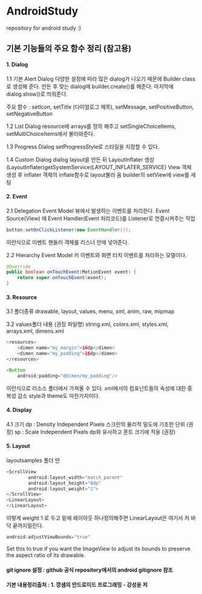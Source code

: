 # AndroidStudy
repository for android study :)


## 기본 기능들의 주요 함수 정리 (참고용)
#### 1. Dialog

1.1 기본 Alert Dialog
다양한 설정에 따라 많은 dialog가 나오기 때문에 Builder class로 생성해 준다. 만든 후 맞는 dialog에 builder.create()를 해준다. 
마지막에 dialog.show()로 띄워준다.

주요 함수 : setIcon, setTitle (다이얼로그 제목), setMessage, setPositiveButton, setNegativeButton

1.2 List Dialog
resource에 arrays를 정의 해주고 setSingleChoiceItems, setMultiChoiceItems에서 불러와준다. 

1.3 Progress Dialog
setProgressStyle로 스타일을 지정할 수 있다.

1.4 Custom Dialog
dialog layout을 만든 뒤 LayoutInflater 생성 (LayoutInflater)getSystemService(LAYOUT_INFLATER_SERVICE)
View 객체 생성 후 inflater 객체의 inflate함수로 layout불러 옴 
builder의 setView에 view를 세팅


#### 2. Event

2.1 Delegation Event Model
뷰에서 발생하는 이벤트를 처리한다.
Event Source(View) 에 Event Handler(Event 처리코드)를 Listener로 연결시켜주는 작업

```java
button.setOnClickListener(new EventHandler());

```
이런식으로 이벤트 핸들러 객체를 리스너 안에 넣어준다. 

2.2 Hierarchy Event Model
키 이벤트와 화면 터치 이벤트를 처리하는 모델이다.
```java
@Override
public boolean onTouchEvent(MotionEvent event) {
    return super.onTouchEvent(event);
}
```
#### 3. Resource

3.1 폴더종류
drawable, layout, values, menu, xml, anim, raw, mipmap

3.2 values폴더 내용 (권장 파일명)
string.xml, colors.xml, styles.xml, arrays.xml, dimens.xml

```java
<resources>
    <dimen name="my_margin">16dp</dimen>
    <dimen name="my_padding">16dp</dimen>
</resources>

<Button 
    android:padding="@dimen/my_padding"/>

```
이런식으로 리소스 폴더에서 가져올 수 있다. xml에서의 컴포넌트들의 속성에 대한 중복성 감소
style과 theme도 마찬가지이다.


#### 4. Display
4.1 크기
dp : Density Independent Pixels 스크린의 물리적 밀도에 기초한 단위 (권장)
sp : Scale Independent Pixels dp와 유사하고 폰트 크기에 적용 (권장)


#### 5. Layout
layoutsamples 폴더 안
```java
<ScrollView
        android:layout_width="match_parent"
        android:layout_height="0dp"
        android:layout_weight="1">
</ScrollView>
<LinearLayout>
</LinearLayout>
```
이렇게 weight 1 로 두고 밑에 레이아웃 하나정의해주면 LinearLayout은 여기서 저 바닥 끝까지밀린다.

```java
android:adjustViewBounds="true"
```
Set this to true if you want the ImageView to adjust its bounds to preserve the aspect ratio of its drawable. 

#### git ignore 설정 : github 공식 repository에서의 android gitignore 참조
#### 기본 내용정리출처 : 1. 깡샘의 안드로이드 프로그래밍 - 강성윤 저
